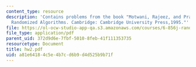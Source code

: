 ```yaml
---
content_type: resource
description: 'Contains problems from the book "Motwani, Rajeez, and Prabhakar Raghavan.
  Randomized Algorithms. Cambridge: Cambridge University Press,1995."'
file: https://ol-ocw-studio-app-qa.s3.amazonaws.com/courses/6-856j-randomized-algorithms-fall-2002/a81e64184c5e4b7cd6b9d4d525b9b71f_hw2.pdf
file_type: application/pdf
parent_uid: 372d9d6e-7fbf-5010-8feb-41f111353735
resourcetype: Document
title: hw2.pdf
uid: a81e6418-4c5e-4b7c-d6b9-d4d525b9b71f
---
```

